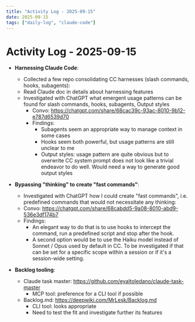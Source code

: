 ```yaml
---
title: "Activity Log - 2025-09-15"
date: 2025-09-15
tags: ["daily-log", "claude-code"]
---
```


# Activity Log - 2025-09-15

- **Harnessing Claude Code**:
  - Collected a few repo consolidating CC harnesses (slash commands, hooks, subagents): 
  - Read Claude doc in details about harnessing features
  - Investigated with ChatGPT what emergent usage patterns can be found for slash commands, hooks, subagents, Output styles
    - Convo: https://chatgpt.com/share/68cac39c-93ac-8010-9b12-e787d6539d70
    - Findings: 
      - Subagents seem an appropriate way to manage context in some cases
      - Hooks seem both powerful, but usage patterns are still unclear to me
      - Output styles: usage pattern are quite obvious but to overwrite CC system prompt does not look like a trivial endeavor to do well. Would need a way to generate good output styles

- **Bypassing "thinking" to create "fast commands"**:
  - Investigated with ChatGPT how I could create "fast commands", i.e. predefined commands that would not necessitate any thinking:
  - Convo: https://chatgpt.com/share/68cabdd5-9a08-8010-abd9-536e3df174b7
  - Findings: 
    - An elegant way to do that is to use hooks to intercept the command, run a predefined script and stop after the hook. 
    - A second option would be to use the Haiku model instead of Sonnet / Opus used by default in CC. To be investigated if that can be set for a specific scope within a session or if it's a session-wide setting.

- **Backlog tooling**:
  - Claude task master: https://github.com/eyaltoledano/claude-task-master
    - MCP tool: preference for a CLI tool if possible
  - Backlog.md: https://deepwiki.com/MrLesk/Backlog.md
    - CLI tool: looks appropriate
    - Need to test the fit and investigate further its features